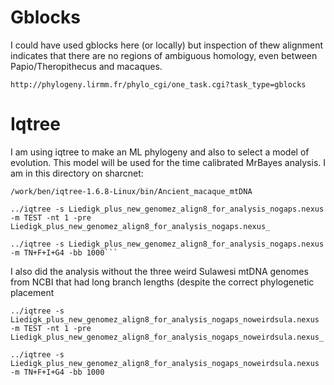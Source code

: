 # Gblocks

I could have used gblocks here (or locally) but inspection of thew alignment indicates that there are no regions of ambiguous homology, even between Papio/Theropithecus and macaques.
```
http://phylogeny.lirmm.fr/phylo_cgi/one_task.cgi?task_type=gblocks
```

# Iqtree
I am using iqtree to make an ML phylogeny and also to select a model of evolution. This model will be used for the time calibrated MrBayes analysis. I am in this directory on sharcnet:
```
/work/ben/iqtree-1.6.8-Linux/bin/Ancient_macaque_mtDNA
```

```
../iqtree -s Liedigk_plus_new_genomez_align8_for_analysis_nogaps.nexus -m TEST -nt 1 -pre Liedigk_plus_new_genomez_align8_for_analysis_nogaps.nexus_
```
```
../iqtree -s Liedigk_plus_new_genomez_align8_for_analysis_nogaps.nexus -m TN+F+I+G4 -bb 1000```
```

I also did the analysis without the three weird Sulawesi mtDNA genomes from NCBI that had long branch lengths (despite the correct phylogenetic placement

```
../iqtree -s Liedigk_plus_new_genomez_align8_for_analysis_nogaps_noweirdsula.nexus -m TEST -nt 1 -pre Liedigk_plus_new_genomez_align8_for_analysis_nogaps_noweirdsula.nexus_
```
```
../iqtree -s Liedigk_plus_new_genomez_align8_for_analysis_nogaps_noweirdsula.nexus -m TN+F+I+G4 -bb 1000
```
